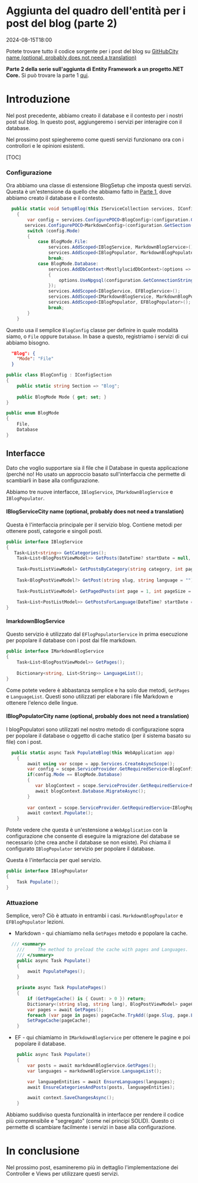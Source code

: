 # Aggiunta del quadro dell'entità per i post del blog (parte 2)

<!--category-- ASP.NET, Entity Framework -->
<datetime class="hidden">2024-08-15T18:00</datetime>

Potete trovare tutto il codice sorgente per i post del blog su [GitHubCity name (optional, probably does not need a translation)](https://github.com/scottgal/mostlylucidweb/tree/main/Mostlylucid/Blog)

**Parte 2 della serie sull'aggiunta di Entity Framework a un progetto.NET Core.**
Si può trovare la parte 1 [qui](/blog/addingentityframeworkforblogpostspt1).

# Introduzione

Nel post precedente, abbiamo creato il database e il contesto per i nostri post sul blog. In questo post, aggiungeremo i servizi per interagire con il database.

Nel prossimo post spiegheremo come questi servizi funzionano ora con i controllori e le opinioni esistenti.

[TOC]

### Configurazione

Ora abbiamo una classe di estensione BlogSetup che imposta questi servizi. Questa è un'estensione da quello che abbiamo fatto in [Parte 1](/blog/addingentityframeworkforblogpostspt1), dove abbiamo creato il database e il contesto.

```csharp
  public static void SetupBlog(this IServiceCollection services, IConfiguration configuration)
    {
        var config = services.ConfigurePOCO<BlogConfig>(configuration.GetSection(BlogConfig.Section));
       services.ConfigurePOCO<MarkdownConfig>(configuration.GetSection(MarkdownConfig.Section));
        switch (config.Mode)
        {
            case BlogMode.File:
                services.AddScoped<IBlogService, MarkdownBlogService>();
                services.AddScoped<IBlogPopulator, MarkdownBlogPopulator>();
                break;
            case BlogMode.Database:
                services.AddDbContext<MostlylucidDbContext>(options =>
                {
                    options.UseNpgsql(configuration.GetConnectionString("DefaultConnection"));
                });
                services.AddScoped<IBlogService, EFBlogService>();
                services.AddScoped<IMarkdownBlogService, MarkdownBlogPopulator>();
                services.AddScoped<IBlogPopulator, EFBlogPopulator>();
                break;
        }
    }
```

Questo usa il semplice `BlogConfig` classe per definire in quale modalità siamo, o `File` oppure `Database`. In base a questo, registriamo i servizi di cui abbiamo bisogno.

```json
  "Blog": {
    "Mode": "File"
  }
```

```csharp
public class BlogConfig : IConfigSection
{
    public static string Section => "Blog";
    
    public BlogMode Mode { get; set; }
}

public enum BlogMode
{
    File,
    Database
}
```

## Interfacce

Dato che voglio supportare sia il file che il Database in questa applicazione (perché no! Ho usato un approccio basato sull'interfaccia che permette di scambiarli in base alla configurazione.

Abbiamo tre nuove interfacce, `IBlogService`, `IMarkdownBlogService` e `IBlogPopulator`.

#### IBlogServiceCity name (optional, probably does not need a translation)

Questa è l'interfaccia principale per il servizio blog. Contiene metodi per ottenere posti, categorie e singoli posti.

```csharp
public interface IBlogService
{
   Task<List<string>> GetCategories();
    Task<List<BlogPostViewModel>> GetPosts(DateTime? startDate = null, string category = "");
    
    Task<PostListViewModel> GetPostsByCategory(string category, int page = 1, int pageSize = 10, string language = BaseService.EnglishLanguage);
    
    Task<BlogPostViewModel?> GetPost(string slug, string language = "");
    
    Task<PostListViewModel> GetPagedPosts(int page = 1, int pageSize = 10, string language = BaseService.EnglishLanguage);
    
    Task<List<PostListModel>> GetPostsForLanguage(DateTime? startDate = null, string category = "", string language = BaseService.EnglishLanguage);
}
```

#### ImarkdownBlogService

Questo servizio è utilizzato dal `EFlogPopulatorService` in prima esecuzione per popolare il database con i post dai file markdown.

```csharp
public interface IMarkdownBlogService
{
    Task<List<BlogPostViewModel>> GetPages();
    
    Dictionary<string, List<String>> LanguageList();
}
```

Come potete vedere è abbastanza semplice e ha solo due metodi, `GetPages` e `LanguageList`. Questi sono utilizzati per elaborare i file Markdown e ottenere l'elenco delle lingue.

#### IBlogPopulatorCity name (optional, probably does not need a translation)

I blogPopulatori sono utilizzati nel nostro metodo di configurazione sopra per popolare il database o oggetto di cache statico (per il sistema basato su file) con i post.

```csharp
  public static async Task PopulateBlog(this WebApplication app)
    {
        await using var scope = app.Services.CreateAsyncScope();
        var config = scope.ServiceProvider.GetRequiredService<BlogConfig>();
        if(config.Mode == BlogMode.Database)
        {
           var blogContext = scope.ServiceProvider.GetRequiredService<MostlylucidDbContext>();
           await blogContext.Database.MigrateAsync();
        }
    
        var context = scope.ServiceProvider.GetRequiredService<IBlogPopulator>();
        await context.Populate();
    }
```

Potete vedere che questa è un'estensione a `WebApplication` con la configurazione che consente di eseguire la migrazione del database se necessario (che crea anche il database se non esiste). Poi chiama il configurato `IBlogPopulator` servizio per popolare il database.

Questa è l'interfaccia per quel servizio.

```csharp
public interface IBlogPopulator
{
    Task Populate();
}
```

### Attuazione

Semplice, vero? Ciò è attuato in entrambi i casi. `MarkdownBlogPopulator` e `EFBlogPopulator` lezioni.

- Markdown - qui chiamiamo nella `GetPages` metodo e popolare la cache.

```csharp
  /// <summary>
    ///     The method to preload the cache with pages and Languages.
    /// </summary>
    public async Task Populate()
    {
        await PopulatePages();
    }

    private async Task PopulatePages()
    {
        if (GetPageCache() is { Count: > 0 }) return;
        Dictionary<(string slug, string lang), BlogPostViewModel> pageCache = new();
        var pages = await GetPages();
        foreach (var page in pages) pageCache.TryAdd((page.Slug, page.Language), page);
        SetPageCache(pageCache);
    }
```

- EF - qui chiamiamo in `IMarkdownBlogService` per ottenere le pagine e poi popolare il database.

```csharp
    public async Task Populate()
    {
        var posts = await markdownBlogService.GetPages();
        var languages = markdownBlogService.LanguageList();

        var languageEntities = await EnsureLanguages(languages);
        await EnsureCategoriesAndPosts(posts, languageEntities);

        await context.SaveChangesAsync();
    }

```

Abbiamo suddiviso questa funzionalità in interfacce per rendere il codice più comprensibile e "segregato" (come nei principi SOLID). Questo ci permette di scambiare facilmente i servizi in base alla configurazione.

# In conclusione

Nel prossimo post, esamineremo più in dettaglio l'implementazione dei Controller e Views per utilizzare questi servizi.